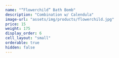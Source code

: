 ```yaml
---
name: "“Flowerchild” Bath Bomb"
description: "Combination w/ Calendula"
image-url: "assets/img/products/flowerchild.jpg"
price: 15
weight: 175
display_order: 6
cell_layout: "small"
orderable: true
hidden: false
---
```

